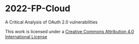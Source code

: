 # 2022-FP-Cloud

A Critical Analysis of OAuth 2.0 vulnerabilities

This work is licensed under a [Creative Commons Attribution 4.0 International License](https://creativecommons.org/licenses/by/4.0/)
